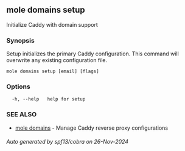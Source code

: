 ## mole domains setup

Initialize Caddy with domain support

### Synopsis

Setup initializes the primary Caddy configuration.
	This command will overwrite any existing configuration file.

```
mole domains setup [email] [flags]
```

### Options

```
  -h, --help   help for setup
```

### SEE ALSO

* [mole domains](mole_domains.md)	 - Manage Caddy reverse proxy configurations

###### Auto generated by spf13/cobra on 26-Nov-2024
